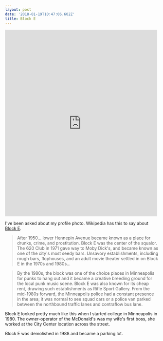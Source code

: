 ```yaml
---
layout: post
date: '2018-01-19T10:47:06.602Z'
title: Block E
---
```


<iframe src="https://www.facebook.com/plugins/post.php?href=https%3A%2F%2Fwww.facebook.com%2Foldmpls%2Fphotos%2Fa.119636488056535.13615.119633278056856%2F1658991434121025%2F%3Ftype%3D3&width=500" width="500" height="613" style="border:none;overflow:hidden" scrolling="no" frameborder="0" allowTransparency="true"></iframe>

I've been asked about my profile photo. Wikipedia has this to say about [Block E](https://en.wikipedia.org/wiki/Mayo_Clinic_Square).

> After 1950… lower Hennepin Avenue became known as a place for drunks, crime, and prostitution. Block E was the center of the squalor. The 620 Club in 1971 gave way to Moby Dick's, and became known as one of the city's most seedy bars. Unsavory establishments, including rough bars, flophouses, and an adult movie theater settled in on Block E in the 1970s and 1980s…

> By the 1980s, the block was one of the choice places in Minneapolis for punks to hang out and it became a creative breeding ground for the local punk music scene. Block E was also known for its cheap rent, drawing such establishments as Rifle Sport Gallery. From the mid-1980s forward, the Minneapolis police had a constant presence in the area; it was normal to see squad cars or a police van parked between the northbound traffic lanes and contraflow bus lane.

Block E looked pretty much like this when I started college in Minneapolis in 1980. The owner-operator of the McDonald's was my wife's first boss, she worked at the City Center location across the street.

Block E was demolished in 1988 and became a parking lot.
